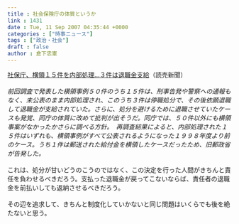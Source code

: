```yaml
---
title : 社会保険庁の体質というか
link : 1431
date : Tue, 11 Sep 2007 04:35:44 +0000
categories : ["時事ニュース"]
tags : ["政治・社会"]
draft : false
author : 倉下忠憲
---
```


<A HREF="http://www.yomiuri.co.jp/national/news/20070910it16.htm" TARGET="_blank">社保庁、横領１５件を内部処理…３件は退職金支給</A>（読売新聞）<BR><BR><I>前回調査で発表した横領事例５０件のうち１５件は、刑事告発や警察への通報もなく、未公表のまま内部処理され、このうち３件は停職処分で、その後依願退職して退職金が支給されていた。さらに、処分を避けるために退職させていたケースも発覚、同庁の体質に改めて批判が出そうだ。同庁では、５０件以外にも横領事案がなかったかさらに調べる方針。　再調査結果によると、内部処理された１５件はいずれも、横領事例がすべて公表されるようになった１９９８年度より前のケース。うち１件は郵送された給付金を横領したケースだったため、旧郵政省が告発した。</I><BR><BR>これは、処分が甘いどうのこうのではなく、この決定を行った人間がきちんと責任を負わせるべきだろう。支払った退職金が戻ってこないならば、責任者の退職金を前払いしても返納させるべきだろう。<BR><BR>その辺を追求して、きちんと制度化していかないと同じ問題はいくらでも後を絶たないと思う。<br><br>
